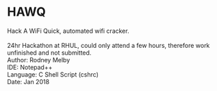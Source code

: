 # HAWQ
Hack A WiFi Quick, automated wifi cracker.
</br></br>
24hr Hackathon at RHUL, could only attend a few hours, therefore work unfinished and not submitted.</br>
Author: Rodney Melby</br>
IDE: Notepad++</br>
Language: C Shell Script (cshrc)</br>
Date: Jan 2018
